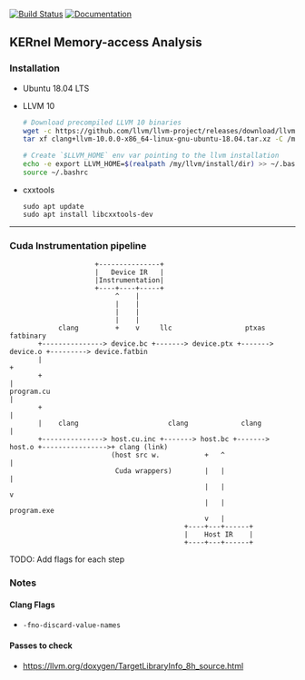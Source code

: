 [![Build Status](https://travis-ci.com/gkarlos/kerma.svg?branch=master)](https://travis-ci.com/gkarlos/kerma) [![Documentation](https://codedocs.xyz/gkarlos/kerma.svg)](https://codedocs.xyz/gkarlos/kerma/)

## KERnel Memory-access Analysis

### Installation
- Ubuntu 18.04 LTS

- LLVM 10
    ```bash
    # Download precompiled LLVM 10 binaries
    wget -c https://github.com/llvm/llvm-project/releases/download/llvmorg-10.0.0/clang+llvm-10.0.0-x86_64-linux-gnu-ubuntu-18.04.tar.xz
    tar xf clang+llvm-10.0.0-x86_64-linux-gnu-ubuntu-18.04.tar.xz -C /my/llvm/install/dir

    # Create `$LLVM_HOME` env var pointing to the llvm installation
    echo -e export LLVM_HOME=$(realpath /my/llvm/install/dir) >> ~/.bashrc 
    source ~/.bashrc
    ```
- cxxtools
    ```
    sudo apt update
    sudo apt install libcxxtools-dev
    ```
    

* * * 

### Cuda Instrumentation pipeline

```
                     +---------------+
                     |   Device IR   |
                     |Instrumentation|
                     +----+----+-----+
                          ^    |
                          |    |
                          |    |
                          |    |
            clang         +    v     llc                  ptxas             fatbinary
       +---------------> device.bc +-------> device.ptx +-------> device.o +---------> device.fatbin
       |                                                                                  +
       +                                                                                  |
program.cu                                                                                |
       +                                                                                  |
       |    clang                      clang             clang                            |
       +---------------> host.cu.inc +-------> host.bc +-------> host.o +---------------->+ clang (link)
                         (host src w.           +   ^                                     |
                          Cuda wrappers)        |   |                                     |
                                                |   |                                     v
                                                |   |                                  program.exe
                                                v   |
                                           +----+---+------+
                                           |    Host IR    |
                                           +----+---+------+
```

TODO: Add flags for each step

### Notes

#### Clang Flags
- `-fno-discard-value-names`

#### Passes to check
- https://llvm.org/doxygen/TargetLibraryInfo_8h_source.html